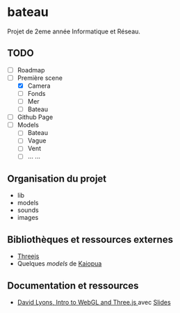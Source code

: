# bateau
Projet de 2eme année Informatique et Réseau.

## TODO
 - [ ] Roadmap
 - [ ] Première scene
	- [x] Camera
	- [ ] Fonds
	- [ ] Mer
	- [ ] Bateau
 - [ ] Github Page
 - [ ] Models
	- [ ] Bateau
	- [ ] Vague
	- [ ] Vent
	- [ ] ...
 ...

## Organisation du projet
 * lib
 * models
 * sounds
 * images

## Bibliothèques et ressources externes
 * [Threejs](http://threejs.org/)
 * Quelques _models_ de [Kaiopua](http://collinhover.github.io/kaiopua/)

## Documentation et ressources
 * [David Lyons, Intro to WebGL and Three.js ](https://www.youtube.com/watch?v=6eLl8yQnxHQ&feature=youtu.be) avec [Slides](http://davidscottlyons.com/threejs/presentations/frontporch14/#slide-0)

 


